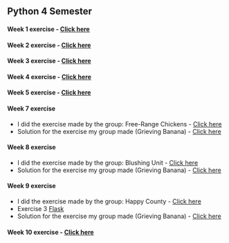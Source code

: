 ## Python 4 Semester
 
#### Week 1 exercise - [Click here](https://github.com/amalielandt/Python4Sem/blob/master/week1/week1.ipynb)
#### Week 2 exercise - [Click here](https://github.com/amalielandt/Python4Sem/blob/master/week2/week2.ipynb)
#### Week 3 exercise - [Click here](https://github.com/amalielandt/Python4Sem/blob/master/week3/week3.ipynb)
#### Week 4 exercise - [Click here](https://github.com/amalielandt/Python4Sem/blob/master/week4/week4-exercise.ipynb)
#### Week 5 exercise - [Click here](https://github.com/amalielandt/Python4Sem/blob/master/week5/week5-exercise.ipynb)
#### Week 7 exercise
* I did the exercise made by the group: Free-Range Chickens - [Click here](https://github.com/amalielandt/Python4Sem/blob/master/week7/week7-exercise.ipynb)
* Solution for the exercise my group made (Grieving Banana) - [Click here](https://github.com/amalielandt/Python4Sem/blob/master/week7/week7-solution.ipynb)
#### Week 8 exercise
* I did the exercise made by the group: Blushing Unit - [Click here](https://github.com/amalielandt/Python4Sem/blob/master/week8/week8%20-%20exercise.ipynb)
* Solution for the exercise my group made (Grieving Banana) - [Click here](https://github.com/amalielandt/Python4Sem/blob/master/week8/week-8-group_exercise.ipynb)
#### Week 9 exercise
* I did the exercise made by the group: Happy County - [Click here](https://github.com/amalielandt/Python4Sem/blob/master/week9/week9-exercise.ipynb)
* Exercise 3 [Flask](https://github.com/amalielandt/Python4Sem/blob/master/week9/exercise3.py)
* Solution for the exercise my group made (Grieving Banana) - [Click here](https://github.com/amalielandt/Python4Sem/blob/master/week9/week9-group-exercise.ipynb)
#### Week 10 exercise - [Click here](https://github.com/amalielandt/Python4Sem/blob/master/week10/week10-exercise.ipynb)
